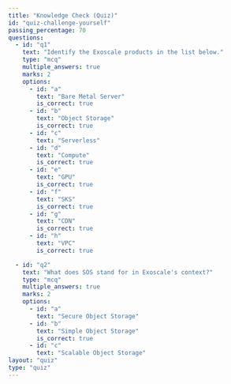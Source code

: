```yaml
---
title: "Knowledge Check (Quiz)"
id: "quiz-challenge-yourself"
passing_percentage: 70
questions:
  - id: "q1"
    text: "Identify the Exoscale products in the list below."
    type: "mcq"
    multiple_answers: true
    marks: 2
    options:
      - id: "a"
        text: "Bare Metal Server"
        is_correct: true
      - id: "b"
        text: "Object Storage"
        is_correct: true
      - id: "c"
        text: "Serverless"
      - id: "d"
        text: "Compute"
        is_correct: true
      - id: "e"
        text: "GPU"
        is_correct: true
      - id: "f"
        text: "SKS"
        is_correct: true
      - id: "g"
        text: "CDN"
        is_correct: true
      - id: "h"
        text: "VPC"
        is_correct: true

  - id: "q2"
    text: "What does SOS stand for in Exoscale's context?"
    type: "mcq"
    multiple_answers: true
    marks: 2
    options:
      - id: "a"
        text: "Secure Object Storage"
      - id: "b"
        text: "Simple Object Storage"
        is_correct: true
      - id: "c"
        text: "Scalable Object Storage"
layout: "quiz"
type: "quiz"
---
```

